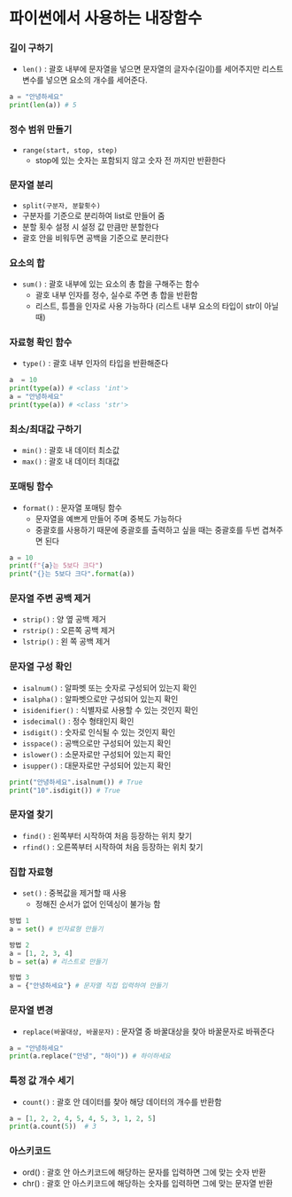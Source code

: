 # 파이썬에서 사용하는 내장함수
### 길이 구하기
- `len()` : 괄호 내부에 문자열을 넣으면 문자열의 글자수(길이)를 세어주지만 리스트 변수를 넣으면 요소의 개수를 세어준다.
```py
a = "안녕하세요"
print(len(a)) # 5
```
### 정수 범위 만들기
- `range(start, stop, step)`
  - stop에 있는 숫자는 포함되지 않고 숫자 전 까지만 반환한다
### 문자열 분리
- `split(구분자, 분할횟수)`
- 구분자를 기준으로 분리하여 list로 만들어 줌
- 분할 횟수 설정 시 설정 값 만큼만 분할한다
- 괄호 안을 비워두면 공백을 기준으로 분리한다
### 요소의 합
- `sum()` : 괄호 내부에 있는 요소의 총 합을 구해주는 함수
  - 괄호 내부 인자를 정수, 실수로 주면 총 합을 반환함
  - 리스트, 튜플을 인자로 사용 가능하다 (리스트 내부 요소의 타입이 str이 아닐 때)
###  자료형 확인 함수
- `type()` : 괄호 내부 인자의 타입을 반환해준다
```py
a  = 10
print(type(a)) # <class 'int'>
a = "안녕하세요"
print(type(a)) # <class 'str'>
```
### 최소/최대값 구하기
- `min()` : 괄호 내 데이터 최소값
- `max()` : 괄호 내 데이터 최대값

### 포매팅 함수
- `format()` : 문자열 포매팅 함수
  - 문자열을 예쁘게 만들어 주며 중복도 가능하다
  - 중괄호를 사용하기 때문에 중괄호를 출력하고 싶을 때는 중괄호를 두번 겹쳐주면 된다
```py
a = 10
print(f"{a}는 5보다 크다")
print("{}는 5보다 크다".format(a))
```
### 문자열 주변 공백 제거
- `strip()` : 양 옆 공백 제거
- `rstrip()` : 오른쪽 공백 제거
- `lstrip()` : 왼 쪽 공백 제거
### 문자열 구성 확인
- `isalnum()` : 알파벳 또는 숫자로 구성되어 있는지 확인
- `isalpha()` : 알파벳으로만 구성되어 있는지 확인
- `isidenifier()` : 식별자로 사용할 수 있는 것인지 확인
- `isdecimal()` : 정수 형태인지 확인
- `isdigit()` : 숫자로 인식될 수 있는 것인지 확인
- `isspace()` : 공백으로만 구성되어 있는지 확인
- `islower()` : 소문자로만 구성되어 있는지 확인
- `isupper()` : 대문자로만 구성되어 있는지 확인
```py
print("안녕하세요".isalnum()) # True
print("10".isdigit()) # True
```
### 문자열 찾기
- `find()` : 왼쪽부터 시작하여 처음 등장하는 위치 찾기
- `rfind()` : 오른쪽부터 시작하여 처음 등장하는 위치 찾기
### 집합 자료형
- `set()` : 중복값을 제거할 때 사용
  - 정해진 순서가 없어 인덱싱이 불가능 함
```py
방법 1
a = set() # 빈자료형 만들기

방법 2
a = [1, 2, 3, 4]
b = set(a) # 리스트로 만들기

방법 3
a = {"안녕하세요"} # 문자열 직접 입력하여 만들기
```
### 문자열 변경
- `replace(바꿀대상, 바꿀문자)` : 문자열 중 바꿀대상을 찾아 바꿀문자로 바꿔준다
```py
a = "안녕하세요"
print(a.replace("안녕", "하이")) # 하이하세요
```
### 특정 값 개수 세기
- `count()` : 괄호 안 데이터를 찾아 해당 데이터의 개수를 반환함
```py
a = [1, 2, 2, 4, 5, 4, 5, 3, 1, 2, 5]
print(a.count(5))  # 3
```
### 아스키코드
- ord() : 괄호 안 아스키코드에 해당하는 문자를 입력하면 그에 맞는 숫자 반환
- chr() : 괄호 안 아스키코드에 해당하는 숫자를 입력하면 그에 맞는 문자열 반환